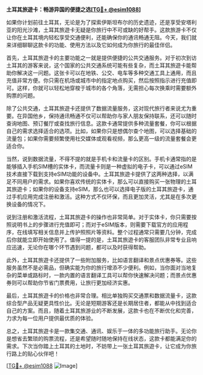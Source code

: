 **土耳其旅遊卡：畅游异国的便捷之选[[TG💪+ @esim1088](https://t.me/s/esim1088)]**

如果你计划前往土耳其，无论是为了探索伊斯坦布尔的历史遗迹，还是享受安塔利亚的阳光沙滩，土耳其旅遊卡无疑是你旅行中不可或缺的好帮手。这款旅游卡不仅让你在土耳其境内轻松享受交通便利，还能确保你的通讯畅通无阻。今天，我们就来详细聊聊这款卡的功能、使用方法以及它如何成为你旅行的最佳伴侣。

首先，土耳其旅遊卡的主要功能之一就是提供便捷的公共交通服务。对于初次到访土耳其的游客来说，这个国家的公共交通系统可能有些复杂，而土耳其旅遊卡能帮助你解决这一问题。这张卡可以在地铁、公交、电车等多种交通工具上通用，而且充值非常方便。你只需在机场或城市中的指定地点购买，然后按照指示进行充值即可。这样，你就可以轻松地穿梭于城市的各个角落，无需担心每次换乘时需要额外购票的问题。

除了公共交通，土耳其旅遊卡还提供了数据流量服务，这对现代旅行者来说尤为重要。在异国他乡，保持通讯畅通不仅可以帮助你与家人朋友保持联系，还可以随时查询地图、预订餐厅或查找旅行信息。这款卡通常提供多种流量套餐，你可以根据自己的需求选择适合的选项。比如，如果你只是想偶尔查个地图，可以选择基础的流量包；如果你需要频繁使用社交媒体或观看视频，那么更高一级的流量套餐会更适合你。

当然，说到数据流量，不得不提的就是手机卡和流量卡的区别。手机卡通常指的是能够插入手机SIM槽的实体卡，而流量卡则是一种虚拟的电子卡，可以通过eSIM技术直接下载到支持eSIM功能的设备中。土耳其旅遊卡提供了这两种选择，以满足不同用户的需求。如果你喜欢传统的实体卡，那么可以直接购买一张物理的土耳其旅遊卡；如果你的设备支持eSIM，那么也可以选择电子版的土耳其旅遊卡，通过手机应用完成注册和激活。这种方式不仅环保，而且更加灵活，尤其是在多次更换设备的情况下。

说到注册和激活流程，土耳其旅遊卡的操作也非常简单。对于实体卡，你只需要按照说明书上的步骤进行充值即可；而对于eSIM版本，则需要下载官方的应用程序，在线填写相关信息并上传护照照片等资料。整个过程通常只需要几分钟，完成后你就能立即开始使用了。值得一提的是，土耳其旅遊卡的客服团队非常专业且响应迅速，无论你在哪个环节遇到问题，都可以及时获得帮助。

此外，土耳其旅遊卡还提供了一些附加服务，比如语言翻译和景点优惠券等。这些服务虽然不是必需品，但确实能为你的旅行增添不少便利。例如，当你面对当地复杂的菜单或路标时，一款内置的语言翻译工具可以帮你快速解决问题；而景点优惠券则可以帮助你节省门票费用，让旅行更加经济实惠。

最后，土耳其旅遊卡的价格也非常合理。相比单独购买交通票和数据流量卡，这款综合型产品无疑更具性价比。无论是短期游客还是长期居住者，都能从中找到适合自己的方案。而且，随着土耳其旅游业的不断发展，这款卡也在不断优化和完善，力求为每一位用户提供最优质的体验。

总之，土耳其旅遊卡是一款集交通、通讯、娱乐于一体的多功能旅行助手。无论你是想省去繁琐的购票流程，还是希望随时随地保持在线状态，这款卡都能满足你的需求。下次当你踏上土耳其的土地时，不妨带上一张土耳其旅遊卡，让它成为你旅行路上的贴心伙伴吧！

[[TG💪+ @esim1088](https://t.me/s/esim1088) ![Image](https://i.postimg.cc/4NQfJmqS/Snipaste-2025-05-13-00-14-12.png)]